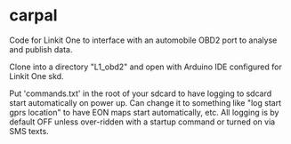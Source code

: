 # carpal
Code for Linkit One to interface with an automobile OBD2 port to analyse and publish data. 

Clone into a directory "L1_obd2" and open with Arduino IDE configured for Linkit One skd. 

Put 'commands.txt' in the root of your sdcard to have logging to sdcard start automatically on power up.
Can change it to something like "log start gprs location" to have EON maps start automatically, etc. 
All logging is by default OFF unless over-ridden with a startup command or turned on via SMS texts. 
